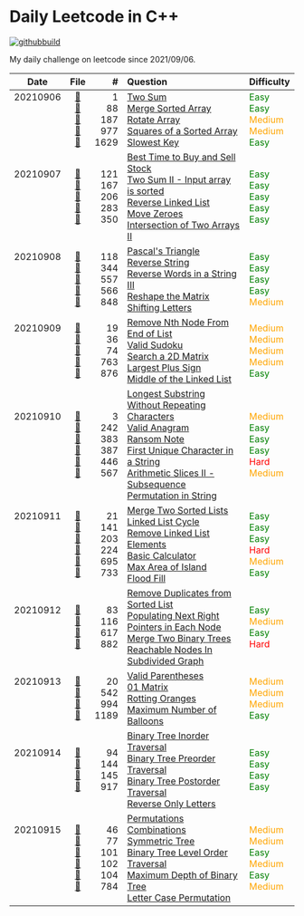 # Daily Leetcode in C++
[![githubbuild](https://github.com/vNaonLu/Daily_LeetCode/actions/workflows/test.yml/badge.svg)](https://github.com/vNaonLu/Daily_LeetCode/actions) 

My daily challenge on leetcode since 2021/09/06.

|Date|File|# |Question|Difficulty|
|:----:|:--:|-:|:--------|:--------|
|20210906<br><br><br><br><br>|[📄](https://github.com/vNaonLu/Daily_LeetCode/blob/master/src/q_1_50/q0001.hpp)<br>[📄](https://github.com/vNaonLu/Daily_LeetCode/blob/master/src/q_51_100/q0088.hpp)<br>[📄](https://github.com/vNaonLu/Daily_LeetCode/blob/master/src/q_151_200/q0187.hpp)<br>[📄](https://github.com/vNaonLu/Daily_LeetCode/blob/master/src/q_951_1000/q0977.hpp)<br>[📄](https://github.com/vNaonLu/Daily_LeetCode/blob/master/src/q_1601_1650/q1629.hpp)|1<br>88<br>187<br>977<br>1629|[Two Sum](https://leetcode.com/problems/two-sum/)<br>[Merge Sorted Array](https://leetcode.com/problems/merge-sorted-array/)<br>[Rotate Array](https://leetcode.com/problems/rotate-array/)<br>[Squares of a Sorted Array](https://leetcode.com/problems/squares-of-a-sorted-array/)<br>[Slowest Key](https://leetcode.com/problems/slowest-key/)|<span style="color:green">Easy</span><br><span style="color:green">Easy</span><br><span style="color:orange">Medium</span><br><span style="color:orange">Medium</span><br><span style="color:green">Easy</span>|
|20210907<br><br><br><br><br>|[📄](https://github.com/vNaonLu/Daily_LeetCode/blob/master/src/q_101_150/q0121.hpp)<br>[📄](https://github.com/vNaonLu/Daily_LeetCode/blob/master/src/q_151_200/q0167.hpp)<br>[📄](https://github.com/vNaonLu/Daily_LeetCode/blob/master/src/q_201_250/q0206.hpp)<br>[📄](https://github.com/vNaonLu/Daily_LeetCode/blob/master/src/q_251_300/q0283.hpp)<br>[📄](https://github.com/vNaonLu/Daily_LeetCode/blob/master/src/q_351_400/q0350.hpp)|121<br>167<br>206<br>283<br>350|[Best Time to Buy and Sell Stock](https://leetcode.com/problems/best-time-to-buy-and-sell-stock/)<br>[Two Sum II - Input array is sorted](https://leetcode.com/problems/two-sum-ii---input-array-is-sorted/)<br>[Reverse Linked List](https://leetcode.com/problems/reverse-linked-list/)<br>[Move Zeroes](https://leetcode.com/problems/move-zeroes/)<br>[Intersection of Two Arrays II](https://leetcode.com/problems/intersection-of-two-arrays-ii/)|<span style="color:green">Easy</span><br><span style="color:green">Easy</span><br><span style="color:green">Easy</span><br><span style="color:green">Easy</span><br><span style="color:green">Easy</span>|
|20210908<br><br><br><br><br>|[📄](https://github.com/vNaonLu/Daily_LeetCode/blob/master/src/q_101_150/q0118.hpp)<br>[📄](https://github.com/vNaonLu/Daily_LeetCode/blob/master/src/q_301_350/q0344.hpp)<br>[📄](https://github.com/vNaonLu/Daily_LeetCode/blob/master/src/q_551_600/q0557.hpp)<br>[📄](https://github.com/vNaonLu/Daily_LeetCode/blob/master/src/q_551_600/q0566.hpp)<br>[📄](https://github.com/vNaonLu/Daily_LeetCode/blob/master/src/q_801_850/q0848.hpp)|118<br>344<br>557<br>566<br>848|[Pascal's Triangle](https://leetcode.com/problems/pascal's-triangle/)<br>[Reverse String](https://leetcode.com/problems/reverse-string/)<br>[Reverse Words in a String III](https://leetcode.com/problems/reverse-words-in-a-string-iii/)<br>[Reshape the Matrix](https://leetcode.com/problems/reshape-the-matrix/)<br>[Shifting Letters](https://leetcode.com/problems/shifting-letters/)|<span style="color:green">Easy</span><br><span style="color:green">Easy</span><br><span style="color:green">Easy</span><br><span style="color:green">Easy</span><br><span style="color:orange">Medium</span>|
|20210909<br><br><br><br><br>|[📄](https://github.com/vNaonLu/Daily_LeetCode/blob/master/src/q_1_50/q0019.hpp)<br>[📄](https://github.com/vNaonLu/Daily_LeetCode/blob/master/src/q_1_50/q0036.hpp)<br>[📄](https://github.com/vNaonLu/Daily_LeetCode/blob/master/src/q_51_100/q0074.hpp)<br>[📄](https://github.com/vNaonLu/Daily_LeetCode/blob/master/src/q_751_800/q0763.hpp)<br>[📄](https://github.com/vNaonLu/Daily_LeetCode/blob/master/src/q_851_900/q0876.hpp)|19<br>36<br>74<br>763<br>876|[Remove Nth Node From End of List](https://leetcode.com/problems/remove-nth-node-from-end-of-list/)<br>[Valid Sudoku](https://leetcode.com/problems/valid-sudoku/)<br>[Search a 2D Matrix](https://leetcode.com/problems/search-a-2d-matrix/)<br>[Largest Plus Sign](https://leetcode.com/problems/largest-plus-sign/)<br>[Middle of the Linked List](https://leetcode.com/problems/middle-of-the-linked-list/)|<span style="color:orange">Medium</span><br><span style="color:orange">Medium</span><br><span style="color:orange">Medium</span><br><span style="color:orange">Medium</span><br><span style="color:green">Easy</span>|
|20210910<br><br><br><br><br><br>|[📄](https://github.com/vNaonLu/Daily_LeetCode/blob/master/src/q_1_50/q0003.hpp)<br>[📄](https://github.com/vNaonLu/Daily_LeetCode/blob/master/src/q_201_250/q0242.hpp)<br>[📄](https://github.com/vNaonLu/Daily_LeetCode/blob/master/src/q_351_400/q0383.hpp)<br>[📄](https://github.com/vNaonLu/Daily_LeetCode/blob/master/src/q_351_400/q0387.hpp)<br>[📄](https://github.com/vNaonLu/Daily_LeetCode/blob/master/src/q_401_450/q0446.hpp)<br>[📄](https://github.com/vNaonLu/Daily_LeetCode/blob/master/src/q_551_600/q0567.hpp)|3<br>242<br>383<br>387<br>446<br>567|[Longest Substring Without Repeating Characters](https://leetcode.com/problems/longest-substring-without-repeating-characters/)<br>[Valid Anagram](https://leetcode.com/problems/valid-anagram/)<br>[Ransom Note](https://leetcode.com/problems/ransom-note/)<br>[First Unique Character in a String](https://leetcode.com/problems/first-unique-character-in-a-string/)<br>[Arithmetic Slices II - Subsequence](https://leetcode.com/problems/arithmetic-slices-ii---subsequence/)<br>[Permutation in String](https://leetcode.com/problems/permutation-in-string/)|<span style="color:orange">Medium</span><br><span style="color:green">Easy</span><br><span style="color:green">Easy</span><br><span style="color:green">Easy</span><br><span style="color:red">Hard</span><br><span style="color:orange">Medium</span>|
|20210911<br><br><br><br><br><br>|[📄](https://github.com/vNaonLu/Daily_LeetCode/blob/master/src/q_1_50/q0021.hpp)<br>[📄](https://github.com/vNaonLu/Daily_LeetCode/blob/master/src/q_101_150/q0141.hpp)<br>[📄](https://github.com/vNaonLu/Daily_LeetCode/blob/master/src/q_201_250/q0203.hpp)<br>[📄](https://github.com/vNaonLu/Daily_LeetCode/blob/master/src/q_201_250/q0224.hpp)<br>[📄](https://github.com/vNaonLu/Daily_LeetCode/blob/master/src/q_651_700/q0695.hpp)<br>[📄](https://github.com/vNaonLu/Daily_LeetCode/blob/master/src/q_701_750/q0733.hpp)|21<br>141<br>203<br>224<br>695<br>733|[Merge Two Sorted Lists](https://leetcode.com/problems/merge-two-sorted-lists/)<br>[Linked List Cycle](https://leetcode.com/problems/linked-list-cycle/)<br>[Remove Linked List Elements](https://leetcode.com/problems/remove-linked-list-elements/)<br>[Basic Calculator](https://leetcode.com/problems/basic-calculator/)<br>[Max Area of Island](https://leetcode.com/problems/max-area-of-island/)<br>[Flood Fill](https://leetcode.com/problems/flood-fill/)|<span style="color:green">Easy</span><br><span style="color:green">Easy</span><br><span style="color:green">Easy</span><br><span style="color:red">Hard</span><br><span style="color:orange">Medium</span><br><span style="color:green">Easy</span>|
|20210912<br><br><br><br>|[📄](https://github.com/vNaonLu/Daily_LeetCode/blob/master/src/q_51_100/q0083.hpp)<br>[📄](https://github.com/vNaonLu/Daily_LeetCode/blob/master/src/q_101_150/q0116.hpp)<br>[📄](https://github.com/vNaonLu/Daily_LeetCode/blob/master/src/q_601_650/q0617.hpp)<br>[📄](https://github.com/vNaonLu/Daily_LeetCode/blob/master/src/q_851_900/q0882.hpp)|83<br>116<br>617<br>882|[Remove Duplicates from Sorted List](https://leetcode.com/problems/remove-duplicates-from-sorted-list/)<br>[Populating Next Right Pointers in Each Node](https://leetcode.com/problems/populating-next-right-pointers-in-each-node/)<br>[Merge Two Binary Trees](https://leetcode.com/problems/merge-two-binary-trees/)<br>[Reachable Nodes In Subdivided Graph](https://leetcode.com/problems/reachable-nodes-in-subdivided-graph/)|<span style="color:green">Easy</span><br><span style="color:orange">Medium</span><br><span style="color:green">Easy</span><br><span style="color:red">Hard</span>|
|20210913<br><br><br><br>|[📄](https://github.com/vNaonLu/Daily_LeetCode/blob/master/src/q_1_50/q0020.hpp)<br>[📄](https://github.com/vNaonLu/Daily_LeetCode/blob/master/src/q_501_550/q0542.hpp)<br>[📄](https://github.com/vNaonLu/Daily_LeetCode/blob/master/src/q_951_1000/q0994.hpp)<br>[📄](https://github.com/vNaonLu/Daily_LeetCode/blob/master/src/q_1151_1200/q1189.hpp)|20<br>542<br>994<br>1189|[Valid Parentheses](https://leetcode.com/problems/valid-parentheses/)<br>[01 Matrix](https://leetcode.com/problems/01-matrix/)<br>[Rotting Oranges](https://leetcode.com/problems/rotting-oranges/)<br>[Maximum Number of Balloons](https://leetcode.com/problems/maximum-number-of-balloons/)|<span style="color:orange">Medium</span><br><span style="color:orange">Medium</span><br><span style="color:orange">Medium</span><br><span style="color:green">Easy</span>|
|20210914<br><br><br><br>|[📄](https://github.com/vNaonLu/Daily_LeetCode/blob/master/src/q_51_100/q0094.hpp)<br>[📄](https://github.com/vNaonLu/Daily_LeetCode/blob/master/src/q_101_150/q0144.hpp)<br>[📄](https://github.com/vNaonLu/Daily_LeetCode/blob/master/src/q_101_150/q0145.hpp)<br>[📄](https://github.com/vNaonLu/Daily_LeetCode/blob/master/src/q_901_950/q0917.hpp)|94<br>144<br>145<br>917|[Binary Tree Inorder Traversal](https://leetcode.com/problems/binary-tree-inorder-traversal/)<br>[Binary Tree Preorder Traversal](https://leetcode.com/problems/binary-tree-preorder-traversal/)<br>[Binary Tree Postorder Traversal](https://leetcode.com/problems/binary-tree-postorder-traversal/)<br>[Reverse Only Letters](https://leetcode.com/problems/reverse-only-letters/)|<span style="color:green">Easy</span><br><span style="color:green">Easy</span><br><span style="color:green">Easy</span><br><span style="color:green">Easy</span>|
|20210915<br><br><br><br><br><br>|[📄](https://github.com/vNaonLu/Daily_LeetCode/blob/master/src/q_1_50/q0046.hpp)<br>[📄](https://github.com/vNaonLu/Daily_LeetCode/blob/master/src/q_51_100/q0077.hpp)<br>[📄](https://github.com/vNaonLu/Daily_LeetCode/blob/master/src/q_101_150/q0101.hpp)<br>[📄](https://github.com/vNaonLu/Daily_LeetCode/blob/master/src/q_101_150/q0102.hpp)<br>[📄](https://github.com/vNaonLu/Daily_LeetCode/blob/master/src/q_101_150/q0104.hpp)<br>[📄](https://github.com/vNaonLu/Daily_LeetCode/blob/master/src/q_751_800/q0784.hpp)|46<br>77<br>101<br>102<br>104<br>784|[Permutations](https://leetcode.com/problems/permutations/)<br>[Combinations](https://leetcode.com/problems/combinations/)<br>[Symmetric Tree](https://leetcode.com/problems/symmetric-tree/)<br>[Binary Tree Level Order Traversal](https://leetcode.com/problems/binary-tree-level-order-traversal/)<br>[Maximum Depth of Binary Tree](https://leetcode.com/problems/maximum-depth-of-binary-tree/)<br>[Letter Case Permutation](https://leetcode.com/problems/letter-case-permutation/)|<span style="color:orange">Medium</span><br><span style="color:orange">Medium</span><br><span style="color:green">Easy</span><br><span style="color:orange">Medium</span><br><span style="color:green">Easy</span><br><span style="color:orange">Medium</span>|